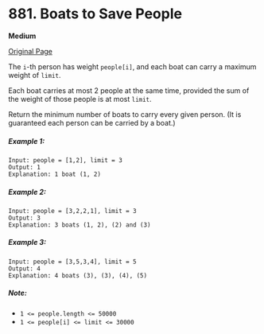 # 881. Boats to Save People

**Medium**

[Original Page](https://leetcode.com/problems/boats-to-save-people/)

The `i`-th person has weight `people[i]`, and each boat can carry a maximum weight of `limit`.

Each boat carries at most 2 people at the same time, provided the sum of the weight of those people is at most `limit`.

Return the minimum number of boats to carry every given person.  (It is guaranteed each person can be carried by a boat.)

##### Example 1:
```
Input: people = [1,2], limit = 3
Output: 1
Explanation: 1 boat (1, 2)
```

##### Example 2: 
```
Input: people = [3,2,2,1], limit = 3
Output: 3
Explanation: 3 boats (1, 2), (2) and (3)
```

##### Example 3:
```
Input: people = [3,5,3,4], limit = 5
Output: 4
Explanation: 4 boats (3), (3), (4), (5)
```

##### Note:
- `1 <= people.length <= 50000`
- `1 <= people[i] <= limit <= 30000`
